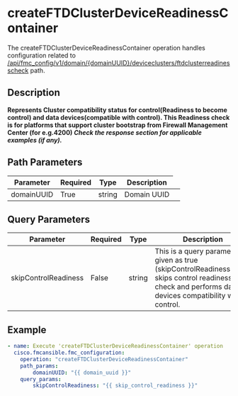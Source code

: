 # createFTDClusterDeviceReadinessContainer

The createFTDClusterDeviceReadinessContainer operation handles configuration related to [/api/fmc_config/v1/domain/{domainUUID}/deviceclusters/ftdclusterreadinesscheck](/paths//api/fmc_config/v1/domain/{domain_uuid}/deviceclusters/ftdclusterreadinesscheck.md) path.&nbsp;
## Description
**Represents Cluster compatibility status for control(Readiness to become control) and data devices(compatible with control). This Readiness check is for platforms that support cluster bootstrap from Firewall Management Center (for e.g.4200) _Check the response section for applicable examples (if any)._**

## Path Parameters
| Parameter | Required | Type | Description |
| --------- | -------- | ---- | ----------- |
| domainUUID | True | string <td colspan=3> Domain UUID |

## Query Parameters
| Parameter | Required | Type | Description |
| --------- | -------- | ---- | ----------- |
| skipControlReadiness | False | string <td colspan=3> This is a query parameter, if given as true (skipControlReadiness=true) skips control readiness check and performs data devices compatibility with control. |

## Example
```yaml
- name: Execute 'createFTDClusterDeviceReadinessContainer' operation
  cisco.fmcansible.fmc_configuration:
    operation: "createFTDClusterDeviceReadinessContainer"
    path_params:
        domainUUID: "{{ domain_uuid }}"
    query_params:
        skipControlReadiness: "{{ skip_control_readiness }}"

```